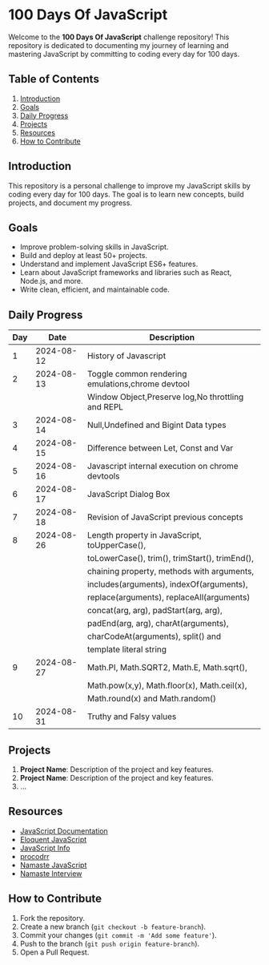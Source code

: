 # 100 Days Of JavaScript

Welcome to the **100 Days Of JavaScript** challenge repository! This repository is dedicated to documenting my journey of learning and mastering JavaScript by committing to coding every day for 100 days.

## Table of Contents

1. [Introduction](#introduction)
2. [Goals](#goals)
3. [Daily Progress](#daily-progress)
4. [Projects](#projects)
5. [Resources](#resources)
6. [How to Contribute](#how-to-contribute)

## Introduction

This repository is a personal challenge to improve my JavaScript skills by coding every day for 100 days. The goal is to learn new concepts, build projects, and document my progress.

## Goals

- Improve problem-solving skills in JavaScript.
- Build and deploy at least 50+ projects.
- Understand and implement JavaScript ES6+ features.
- Learn about JavaScript frameworks and libraries such as React, Node.js, and more.
- Write clean, efficient, and maintainable code.

## Daily Progress

| Day | Date       | Description                                      |
|-----|------------|--------------------------------------------------|
| 1   | 2024-08-12 | History of Javascript                            |
| 2   | 2024-08-13 | Toggle common rendering emulations,chrome devtool|
|     |            | Window Object,Preserve log,No throttling and REPL|
| 3   | 2024-08-14 | Null,Undefined and Bigint Data types             |
| 4   | 2024-08-15 | Difference between Let, Const and Var            |
| 5   | 2024-08-16 | Javascript internal execution on chrome devtools |
| 6   | 2024-08-17 | JavaScript Dialog Box                            |
| 7   | 2024-08-18 | Revision of JavaScript previous concepts         |
| 8   | 2024-08-26 | Length property in JavaScript, toUpperCase(),    |
|     |            | toLowerCase(), trim(), trimStart(), trimEnd(),   |
|     |            | chaining property, methods with arguments,       |
|     |            | includes(arguments), indexOf(arguments),         |
|     |            | replace(arguments), replaceAll(arguments)        |
|     |            | concat(arg, arg), padStart(arg, arg),            |
|     |            | padEnd(arg, arg), charAt(arguments),             |
|     |            | charCodeAt(arguments), split() and               |
|     |            | template literal string                          |
| 9   | 2024-08-27 | Math.PI, Math.SQRT2, Math.E, Math.sqrt(),        |
|     |            | Math.pow(x,y), Math.floor(x), Math.ceil(x),      |
|     |            | Math.round(x) and Math.random()                  |
| 10  | 2024-08-31 | Truthy and Falsy values                          |
## Projects

1. **Project Name**: Description of the project and key features.
2. **Project Name**: Description of the project and key features.
3. ...

## Resources

- [JavaScript Documentation](https://developer.mozilla.org/en-US/docs/Web/JavaScript)
- [Eloquent JavaScript](https://eloquentjavascript.net/)
- [JavaScript Info](https://javascript.info/)
- [procodrr](https://app.procodrr.com/web/activity) 
- [Namaste JavaScript](https://namastedev.com/learn/namaste-javascript)
- [Namaste Interview](https://namastedev.com/learn/namaste-interview)

## How to Contribute

1. Fork the repository.
2. Create a new branch (`git checkout -b feature-branch`).
3. Commit your changes (`git commit -m 'Add some feature'`).
4. Push to the branch (`git push origin feature-branch`).
5. Open a Pull Request.

